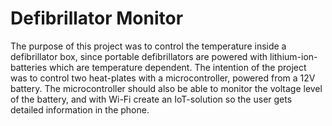 # Defibrillator Monitor
The purpose of this project was to control the temperature inside a defibrillator box, since portable defibrillators are powered with lithium-ion-batteries which are temperature dependent. The intention of the project was to control two heat-plates with a microcontroller, powered from a 12V battery. The microcontroller should also be able to monitor the voltage level of the battery, and with Wi-Fi create an IoT-solution so the user gets detailed information in the phone. 
